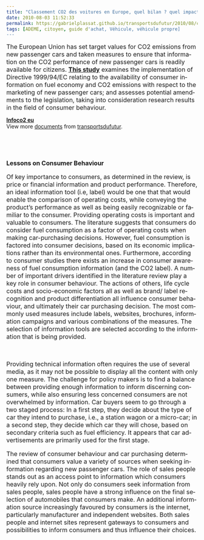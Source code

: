 ```yaml
---
title: "Classement CO2 des voitures en Europe, quel bilan ? quel impact sur le choix du consommateur ?"
date: 2010-08-03 11:52:33
permalink: https://gabrielplassat.github.io/transportsdufutur/2010/08/classement-co2-des-voitures-en-europe-quel-bilan-quel-impact-sur-le-choix-du-consommateur.html
tags: [ADEME, citoyen, guide d'achat, Véhicule, véhicule propre]
---
```


<p class="MsoNormal"><span lang="EN-GB"><font size="3">The European Union has set target values for CO2 emissions from new passenger cars and taken measures to ensure that information on the CO2 performance of new passenger cars is readily available for citizens. <strong><a href="http://www.europarl.europa.eu/activities/committees/studies/download.do?language=fr&file=31259" target="_blank">This study</a></strong> examines the implementation of Directive 1999/94/EC relating to the availability of consumer information on fuel economy and CO2 emissions with respect to the marketing of new passenger cars; and assesses potential amendments to the legislation, taking into consideration research results in the field of consumer behaviour.</font></span></p> <p class="MsoNormal"><span lang="EN-GB"> </span></p>  <!--more-->  <div id="__ss_4893021"><strong><a href="http://www.slideshare.net/transportsdufutur/infoco2-eu" title="Infoco2 eu">Infoco2 eu</a></strong>   <div>View more <a href="http://www.slideshare.net/">documents</a> from <a href="http://www.slideshare.net/transportsdufutur">transportsdufutur</a>.</div></div> <p class="MsoNormal"><span lang="EN-GB"><font size="3"></font></span> </p> <p class="MsoNormal"><span lang="EN-GB"><font size="3"></font></span> </p><span lang="EN-GB"><font size="3"> <p class="MsoNormal"><span lang="EN-GB"><strong>Lessons on Consumer Behaviour</strong></span></p> <p class="MsoNormal"><span lang="EN-GB">Of key importance to consumers, as determined in the review, is price or financial information and product performance. Therefore, an ideal information tool (i.e, label) would be one that that would enable the comparison of operating costs, while conveying the product’s performance as well as being easily recognizable or familiar to the consumer. Providing operating costs is important and valuable to consumers. The literature suggests that consumers do consider fuel consumption as a factor of operating costs when making car-purchasing decisions. However, fuel consumption is factored into consumer decisions, based on its economic implications rather than its environmental ones. Furthermore, according to consumer studies there exists an increase in consumer awareness of fuel consumption information (and the CO2 label). A number of important drivers identified in the literature review play a key role in consumer behaviour. The actions of others, life cycle costs and socio-economic factors all as well as brand/ label recognition and product differentiation all influence consumer behaviour, and ultimately their car purchasing decision. The most commonly used measures include labels, websites, brochures, information campaigns and various combinations of the measures. The selection of information tools are selected according to the information that is being provided.</span></p> <p class="MsoNormal"><span lang="EN-GB"> </span></p> <p class="MsoNormal"><span lang="EN-GB">Providing technical information often requires the use of several media, as it may not be possible to display all the content with only one measure. The challenge for policy makers is to find a balance between providing enough information to inform discerning consumers, while also ensuring less concerned consumers are not overwhelmed by information. Car buyers seem to go through a two staged process: In a first step, they decide about the type of car they intend to purchase, i.e., a station wagon or a micro-car; in a second step, they decide which car they will chose, based on secondary criteria such as fuel efficiency. It appears that car advertisements are primarily used for the first stage.</span></p> <p class="MsoNormal"><span lang="EN-GB">The review of consumer behaviour and car purchasing determined that consumers value a variety of sources when seeking information regarding new passenger cars. The role of sales people stands out as an access point to information which consumers heavily rely upon. Not only do consumers seek information from sales people, sales people have a strong influence on the final selection of automobiles that consumers make. An additional information source increasingly favoured by consumers is the internet, particularly manufacturer and independent websites. Both sales people and internet sites represent gateways to consumers and possibilities to inform consumers and thus influence their choices.</span></p> <p class="MsoNormal"></p></font></span>  <p class="MsoNormal"><span lang="EN-GB"><font size="3"></font></span><span lang="EN-GB"></span> </p>
